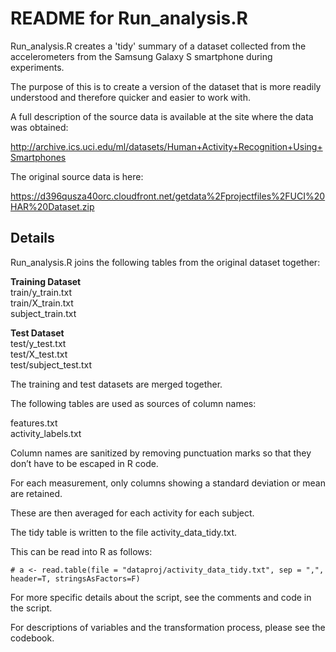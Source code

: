 # README for Run_analysis.R 

Run_analysis.R creates a 'tidy' summary of a dataset collected from the accelerometers from the Samsung Galaxy S smartphone during experiments.

The purpose of this is to create a version of the dataset that is more readily understood and therefore quicker and easier to work with.

A full description of the source data is available at the site where the data was obtained: 

http://archive.ics.uci.edu/ml/datasets/Human+Activity+Recognition+Using+Smartphones 

The original source data is here: 

https://d396qusza40orc.cloudfront.net/getdata%2Fprojectfiles%2FUCI%20HAR%20Dataset.zip 

## Details

Run_analysis.R joins the following tables from the original dataset together:

**Training Dataset**  
train/y_train.txt  
train/X_train.txt  
subject_train.txt  

**Test Dataset**  
test/y_test.txt  
test/X_test.txt  
test/subject_test.txt  

The training and test datasets are merged together.

The following tables are used as sources of column names:

features.txt  
activity_labels.txt  

Column names are sanitized by removing punctuation marks so that they don’t have to be escaped in R code.

For each measurement, only columns showing a standard deviation or mean are retained. 

These are then averaged for each activity for each subject.

The tidy table is written to the file activity_data_tidy.txt.

This can be read into R as follows:

```# a <- read.table(file = "dataproj/activity_data_tidy.txt", sep = ",", header=T, stringsAsFactors=F)```

For more specific details about the script, see the comments and code in the script.

For descriptions of variables and the transformation process, please see the codebook.